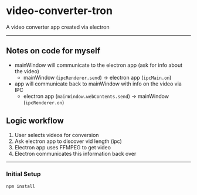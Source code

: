# video-converter-tron

A video converter app created via electron

---
## Notes on code for myself
- mainWindow will communicate to the electron app (ask for info about the video)
    - mainWindow (`ipcRenderer.send`) -> electron app (`ipcMain.on`)
- app will communicate back to mainWindow with info on the video via IPC
    - electron app (`mainWindow.webContents.send`) -> mainWindow (`ipcRenderer.on`)

## Logic workflow
1. User selects videos for conversion
3. Ask electron app to discover vid length (ipc)
4. Electron app uses FFMPEG to get video
5. Electron communicates this information back over

---
### Initial Setup
`npm install`
